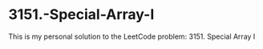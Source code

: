 # 3151.-Special-Array-I
This is my personal solution to the LeetCode problem: 3151. Special Array I
